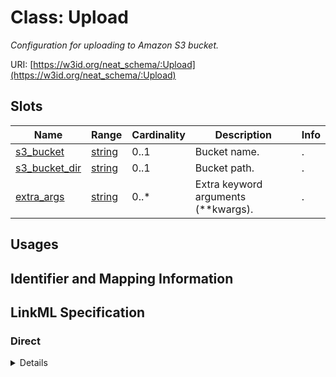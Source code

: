 # Class: Upload
_Configuration for uploading to Amazon S3 bucket._





URI: [https://w3id.org/neat_schema/:Upload](https://w3id.org/neat_schema/:Upload)



<!-- no inheritance hierarchy -->



## Slots

| Name | Range | Cardinality | Description  | Info |
| ---  | --- | --- | --- | --- |
| [s3_bucket](s3_bucket.md) | [string](string.md) | 0..1 | Bucket name.  | . |
| [s3_bucket_dir](s3_bucket_dir.md) | [string](string.md) | 0..1 | Bucket path.  | . |
| [extra_args](extra_args.md) | [string](string.md) | 0..* | Extra keyword arguments (**kwargs).  | . |


## Usages



## Identifier and Mapping Information









## LinkML Specification

<!-- TODO: investigate https://stackoverflow.com/questions/37606292/how-to-create-tabbed-code-blocks-in-mkdocs-or-sphinx -->

### Direct

<details>
```yaml
name: Upload
description: Configuration for uploading to Amazon S3 bucket.
from_schema: https://w3id.org/neat_schema
attributes:
  s3_bucket:
    name: s3_bucket
    description: Bucket name.
    from_schema: https://w3id.org/neat_schema
  s3_bucket_dir:
    name: s3_bucket_dir
    description: Bucket path.
    from_schema: https://w3id.org/neat_schema
  extra_args:
    name: extra_args
    description: Extra keyword arguments (**kwargs).
    from_schema: https://w3id.org/neat_schema
    multivalued: true
    inlined_as_list: false

```
</details>

### Induced

<details>
```yaml
name: Upload
description: Configuration for uploading to Amazon S3 bucket.
from_schema: https://w3id.org/neat_schema
attributes:
  s3_bucket:
    name: s3_bucket
    description: Bucket name.
    from_schema: https://w3id.org/neat_schema
    alias: s3_bucket
    owner: Upload
    range: string
  s3_bucket_dir:
    name: s3_bucket_dir
    description: Bucket path.
    from_schema: https://w3id.org/neat_schema
    alias: s3_bucket_dir
    owner: Upload
    range: string
  extra_args:
    name: extra_args
    description: Extra keyword arguments (**kwargs).
    from_schema: https://w3id.org/neat_schema
    multivalued: true
    alias: extra_args
    owner: Upload
    range: string
    inlined_as_list: false

```
</details>